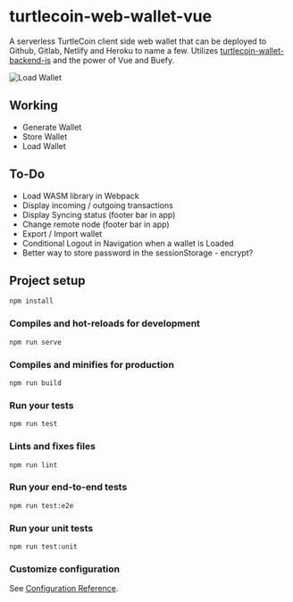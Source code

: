 # turtlecoin-web-wallet-vue
A serverless TurtleCoin  client side web wallet that can be deployed to Github, Gitlab, Netlify and Heroku to name a few. Utilizes [turtlecoin-wallet-backend-js](https://github.com/turtlecoin/turtlecoin-wallet-backend-js) and the power of Vue and Buefy.

![Load Wallet](https://i.imgur.com/5P5Wizt.png)


## Working
- Generate Wallet
- Store Wallet
- Load Wallet

## To-Do
- Load WASM library in Webpack
- Display incoming / outgoing transactions
- Display Syncing status (footer bar in app)
- Change remote node (footer bar in app)
- Export / Import wallet
- Conditional Logout in Navigation when a wallet is Loaded
- Better way to store password in the sessionStorage - encrypt?

## Project setup
```
npm install
```

### Compiles and hot-reloads for development
```
npm run serve
```

### Compiles and minifies for production
```
npm run build
```

### Run your tests
```
npm run test
```

### Lints and fixes files
```
npm run lint
```

### Run your end-to-end tests
```
npm run test:e2e
```

### Run your unit tests
```
npm run test:unit
```

### Customize configuration
See [Configuration Reference](https://cli.vuejs.org/config/).
